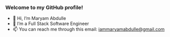 
### Welcome to my GitHub profile!
- 👋 Hi, I’m Maryam Abdulle
- 👀 I’m a Full Stack Software Engineer 
- 📫  You can reach me through this email:  iammaryamabdulle@gmail.com 

<!---
Maryamabdulle/Maryamabdulle is a ✨ special ✨ repository because its `README.md` (this file) appears on your GitHub profile.
You can click the Preview link to take a look at your changes.
--->
